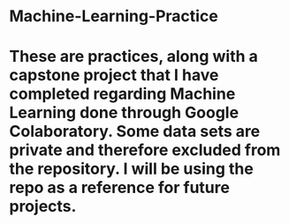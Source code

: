 # Machine-Learning-Practice
# These are practices, along with a capstone project that I have completed regarding Machine Learning done through Google Colaboratory. Some data sets are private and therefore excluded from the repository. I will be using the repo as a reference for future projects.
